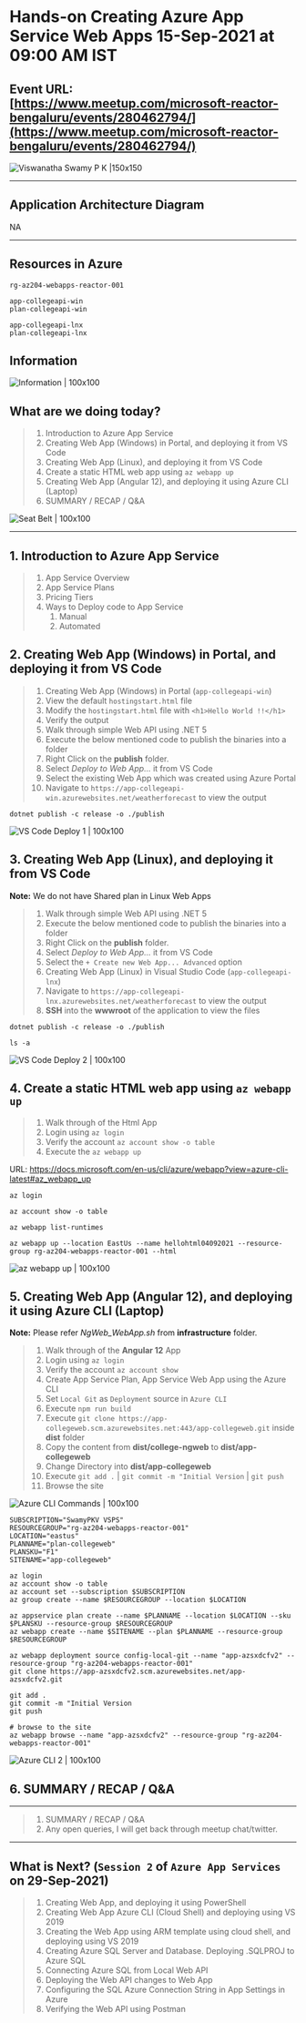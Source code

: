 # Hands-on Creating Azure App Service Web Apps 15-Sep-2021 at 09:00 AM IST

## Event URL: [https://www.meetup.com/microsoft-reactor-bengaluru/events/280462794/](https://www.meetup.com/microsoft-reactor-bengaluru/events/280462794/) 

![Viswanatha Swamy P K |150x150](./documentation/images/ViswanathaSwamy_15thSept.PNG)

---


## Application Architecture Diagram 

NA

---

## Resources in Azure

```
rg-az204-webapps-reactor-001

app-collegeapi-win
plan-collegeapi-win

app-collegeapi-lnx
plan-collegeapi-lnx
```

## Information
![Information | 100x100](./documentation/images/Information.PNG)

## What are we doing today?
> 1. Introduction to Azure App Service
> 1. Creating Web App (Windows) in Portal, and deploying it from VS Code
> 1. Creating Web App (Linux), and deploying it from VS Code
> 1. Create a static HTML web app using `az webapp up`
> 1. Creating Web App (Angular 12), and deploying it using Azure CLI (Laptop) 
> 1. SUMMARY / RECAP / Q&A 

![Seat Belt | 100x100](./documentation/images/SeatBelt.PNG)

*****

## 1. Introduction to Azure App Service
> 1. App Service Overview
> 1. App Service Plans
> 1. Pricing Tiers
> 1. Ways to Deploy code to App Service
>    1. Manual
>    1. Automated

## 2. Creating Web App (Windows) in Portal, and deploying it from VS Code
> 1. Creating Web App (Windows) in Portal (`app-collegeapi-win`)
> 1. View the default `hostingstart.html` file
> 1. Modify the `hostingstart.html` file with ```<h1>Hello World !!</h1>```
> 1. Verify the output
> 1. Walk through simple Web API using .NET 5
> 1. Execute the below mentioned code to publish the binaries into a folder
> 1. Right Click on the **publish** folder.
> 1. Select *Deploy to Web App...* it from VS Code
> 1. Select the existing Web App which was created using Azure Portal
> 1. Navigate to `https://app-collegeapi-win.azurewebsites.net/weatherforecast` to view the output


```
dotnet publish -c release -o ./publish
```

![VS Code Deploy 1 | 100x100](./documentation/images/DeployUsingVSCode.PNG)

## 3. Creating Web App (Linux), and deploying it from VS Code

**Note:** We do not have Shared plan in Linux Web Apps

> 1. Walk through simple Web API using .NET 5
> 1. Execute the below mentioned code to publish the binaries into a folder
> 1. Right Click on the **publish** folder.
> 1. Select *Deploy to Web App...* it from VS Code
> 1. Select the `+ Create new Web App... Advanced` option
> 1. Creating Web App (Linux) in Visual Studio Code (`app-collegeapi-lnx`)
> 1. Navigate to `https://app-collegeapi-lnx.azurewebsites.net/weatherforecast` to view the output
> 1. **SSH** into the **wwwroot** of the application to view the files

```
dotnet publish -c release -o ./publish

ls -a
```


![VS Code Deploy 2 | 100x100](./documentation/images/DeployUsingVSCode_Lnx.PNG)

## 4. Create a static HTML web app using `az webapp up`
> 1. Walk through of the Html App
> 1. Login using `az login`
> 1. Verify the account `az account show -o table`
> 1. Execute the `az webapp up`

URL: https://docs.microsoft.com/en-us/cli/azure/webapp?view=azure-cli-latest#az_webapp_up

```
az login

az account show -o table

az webapp list-runtimes

az webapp up --location EastUs --name hellohtml04092021 --resource-group rg-az204-webapps-reactor-001 --html
```

![az webapp up | 100x100](./documentation/images/WebAppUp_Html.PNG)


## 5. Creating Web App (Angular 12), and deploying it using Azure CLI (Laptop) 

**Note:** 
Please refer *NgWeb_WebApp.sh* from **infrastructure** folder.

> 1. Walk through of the **Angular 12** App
> 1. Login using `az login`
> 1. Verify the account `az account show`
> 1. Create App Service Plan, App Service Web App using the Azure CLI
> 1. Set `Local Git` as `Deployment` source in `Azure CLI`
> 1. Execute `npm run build`
> 1. Execute `git clone https://app-collegeweb.scm.azurewebsites.net:443/app-collegeweb.git` inside **dist** folder
> 1. Copy the content from **dist/college-ngweb** to **dist/app-collegeweb**
> 1. Change Directory into **dist/app-collegeweb**
> 1. Execute `git add .` | `git commit -m "Initial Version` | `git push`
> 1. Browse the site

![Azure CLI Commands | 100x100](./documentation/images/DeployUsing_AzureCLI_1.PNG)

```
SUBSCRIPTION="SwamyPKV VSPS"
RESOURCEGROUP="rg-az204-webapps-reactor-001"
LOCATION="eastus"
PLANNAME="plan-collegeweb"
PLANSKU="F1"
SITENAME="app-collegeweb"

az login
az account show -o table
az account set --subscription $SUBSCRIPTION
az group create --name $RESOURCEGROUP --location $LOCATION

az appservice plan create --name $PLANNAME --location $LOCATION --sku $PLANSKU --resource-group $RESOURCEGROUP
az webapp create --name $SITENAME --plan $PLANNAME --resource-group $RESOURCEGROUP

az webapp deployment source config-local-git --name "app-azsxdcfv2" --resource-group "rg-az204-webapps-reactor-001"
git clone https://app-azsxdcfv2.scm.azurewebsites.net/app-azsxdcfv2.git

git add .
git commit -m "Initial Version
git push

# browse to the site
az webapp browse --name "app-azsxdcfv2" --resource-group "rg-az204-webapps-reactor-001"
```

![Azure CLI 2 | 100x100](./documentation/images/DeployUsing_AzureCLI.PNG)

## 6. SUMMARY / RECAP / Q&A 

*****
> 1. SUMMARY / RECAP / Q&A 
> 2. Any open queries, I will get back through meetup chat/twitter.
*****

## What is Next? (`Session 2` of `Azure App Services` on 29-Sep-2021)
> 1. Creating Web App, and deploying it using PowerShell
> 1. Creating Web App Azure CLI (Cloud Shell) and deploying using VS 2019
> 1. Creating the Web App using ARM template using cloud shell, and deploying using VS 2019
> 1. Creating Azure SQL Server and Database. Deploying .SQLPROJ to Azure SQL
> 1. Connecting Azure SQL from Local Web API
> 1. Deploying the Web API changes to Web App
> 1. Configuring the SQL Azure Connection String in App Settings in Azure
> 1. Verifying the Web API using Postman

